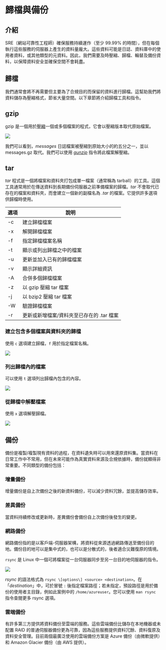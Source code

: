 # 歸檔與備份

## 介紹
SRE（網站可靠性工程師）確保服務持續運作（至少 99.99% 的時間），但在每個執行這些服務的伺服器上產生的資料量龐大。這些資料可能是日誌、資料庫中的使用者資料，或其他類型的元資料。因此，我們需要及時壓縮、歸檔、輪替及備份資料，以保障資料安全並確保空間不會耗盡。

## 歸檔

我們通常會將不再需要但主要為了合規目的而保留的資料進行歸檔。這幫助我們將資料儲存為壓縮格式，節省大量空間。以下章節將介紹歸檔工具和指令。

## gzip

gzip 是一個用於[<u>壓縮</u>](https://en.wikipedia.org/wiki/Data_compression)一個或多個檔案的程式，它會以壓縮版本取代原始檔案。

![](images/image14.png)

我們可以看到，*messages* 日誌檔案被壓縮到原始大小的約五分之一，並以 messages.gz 取代。我們可以使用 [*<u>gunzip</u>*](https://linux.die.net/man/1/gunzip) 指令將此檔案解壓縮。

## tar

*tar* 程式是一個將檔案和資料夾打包成單一檔案（通常稱為 tarball）的工具。這個工具通常用於在傳送資料到長期備份伺服器之前準備檔案的歸檔。*tar* 不會取代已存在的檔案和資料夾，而會建立一個新的副檔名為 *.tar* 的檔案。它提供許多選項供歸檔時使用。

| 選項  | 說明 |
| --- | --- |
| -c  | 建立歸檔檔案 |
| -x  | 解開歸檔檔案 |
| -f  | 指定歸檔檔案名稱 |
| -t  | 顯示或列出歸檔之中的檔案 |
| -u  | 更新並加入已有的歸檔檔案 |
| -v  | 顯示詳細資訊 |
| -A  | 合併多個歸檔檔案 |
| -z  | 以 gzip 壓縮 tar 檔案 |
| -j  | 以 bzip2 壓縮 tar 檔案 |
| -W  | 驗證歸檔檔案 |
| -r  | 更新或新增檔案/資料夾至已存在的 .tar 檔案 |

### 建立包含多個檔案與資料夾的歸檔

使用 `c` 選項建立歸檔，`f` 用於指定檔案名稱。

![](images/image24.png)

### 列出歸檔內的檔案

可以使用 `t` 選項列出歸檔內包含的內容。

![](images/image7.png)

### 從歸檔中解壓檔案

使用 `x` 選項解壓歸檔。

![](images/image26.png)

## 備份

備份是複製/複製現有資料的過程，在資料遺失時可以用來還原資料集。當資料在日常工作中不常用，但在未來可能作為真實資料來源及合規依據時，備份就顯得非常重要。不同類型的備份包括：

### 增量備份

增量備份是自上次備份之後的新資料備份，可以減少資料冗餘，並提高儲存效率。

### 差異備份

當資料持續修改或更新時，差異備份會備份自上次備份後發生的變更。

### 網路備份

網路備份指的是以客戶端-伺服器架構，將資料從來源透過網路傳送至備份目的地。備份目的地可以是集中式的，也可以是分散式的，後者適合災難復原的情境。

`rsync` 是 Linux 中一個可將檔案從一台伺服器同步至另一台目的地伺服器的指令。

![](images/image11.png)

*rsync* 的語法格式為 `rsync \[options\] <source> <destination>`。在「*destination*」中，可於冒號 `:` 後指定檔案路徑；若未指定，預設路徑是用於備份的使用者主目錄，例如此案例中的 `/home/azureuser`。您可以使用 `man rsync` 指令查閱更多 rsync 選項。

### 雲端備份

有許多第三方提供將資料備份至雲端的服務。這些雲端備份比儲存在本地機器或未配置 RAID 的普通伺服器備份更為可靠，因為這些服務提供資料冗餘、資料復原及資料安全管理。目前兩個最廣泛使用的雲端備份方案是 Azure 備份（由微軟提供）和 Amazon Glacier 備份（由 AWS 提供）。
